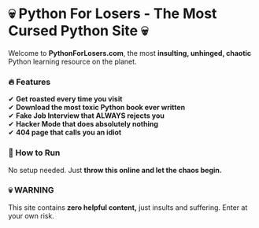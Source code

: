 # 💀 Python For Losers - The Most Cursed Python Site 💀

Welcome to **PythonForLosers.com**, the most **insulting, unhinged, chaotic** Python learning resource on the planet.

### **🔥 Features**
✔ **Get roasted every time you visit**  
✔ **Download the most toxic Python book ever written**  
✔ **Fake Job Interview that ALWAYS rejects you**  
✔ **Hacker Mode that does absolutely nothing**  
✔ **404 page that calls you an idiot**  

### **🚀 How to Run**
No setup needed. Just **throw this online and let the chaos begin.**  

### **💀 WARNING**
This site contains **zero helpful content,** just insults and suffering. Enter at your own risk.

